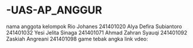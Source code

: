 # -UAS-AP_ANGGUR
nama anggota kelompok
Rio Johanes 241401020
Alya Defira Subiantoro 241401032
Yesi Jelita Sinaga 241401071
Ahmad Zahran Syauqi 241401092
Zaskiah Angreani 241401098
game tebak angka
link vdeo:
